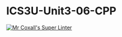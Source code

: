 # ICS3U-Unit3-06-CPP

[![Mr Coxall's Super Linter](https://github.com/joannesanthosh/ICS3U-Unit3-06-CPP/workflows/Mr%20Coxall's%20Super%20Linter/badge.svg)](https://github.com/joannesanthosh/ICS3U-Unit3-06-CPP/actions/)
